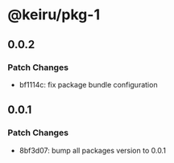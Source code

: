 # @keiru/pkg-1

## 0.0.2

### Patch Changes

- bf1114c: fix package bundle configuration

## 0.0.1

### Patch Changes

- 8bf3d07: bump all packages version to 0.0.1

